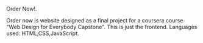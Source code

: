 Order Now!.

Order now is website designed as a final project for a coursera course "Web Design for Everybody Capstone". This is just the frontend.
Languages used: HTML,CSS,JavaScript.
